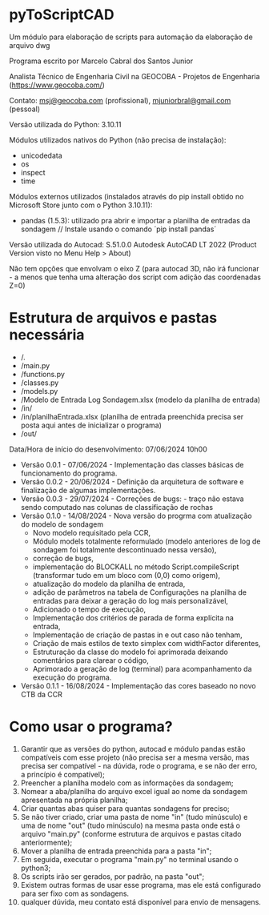 # pyToScriptCAD
Um módulo para elaboração de scripts para automação da elaboração de arquivo dwg

Programa escrito por Marcelo Cabral dos Santos Junior

Analista Técnico de Engenharia Civil na GEOCOBA - Projetos de Engenharia (https://www.geocoba.com/)

Contato: msj@geocoba.com (profissional), mjuniorbral@gmail.com (pessoal)

Versão utilizada do Python: 3.10.11

Módulos utilizados nativos do Python (não precisa de instalação):
- unicodedata
- os
- inspect
- time

Módulos externos utilizados (instalados através do pip install obtido no Microsoft Store junto com o Python 3.10.11):
- pandas (1.5.3): utilizado pra abrir e importar a planilha de entradas da sondagem // Instale usando o comando ´pip install pandas´

Versão utilizada do Autocad: S.51.0.0 Autodesk AutoCAD LT 2022 (Product Version visto no Menu Help > About)

Não tem opções que envolvam o eixo Z (para autocad 3D, não irá funcionar - a menos que tenha uma alteração dos script com adição das coordenadas Z=0)

# Estrutura de arquivos e pastas necessária
- /.
- /main.py
- /functions.py
-  /classes.py
- /models.py
- /Modelo de Entrada Log Sondagem.xlsx      (modelo da planilha de entrada)
- /in/
- /in/planilhaEntrada.xlsx     (planilha de entrada preenchida precisa ser posta aqui antes de inicializar o programa)
- /out/

Data/Hora de início do desenvolvimento: 07/06/2024 10h00
- Versão 0.0.1 - 07/06/2024 - Implementação das classes básicas de funcionamento do programa.
- Versão 0.0.2 - 20/06/2024 - Definição da arquitetura de software e finalização de algumas implementações.
- Versão 0.0.3 - 29/07/2024 - Correções de bugs: - traço não estava sendo computado nas colunas de classificação de rochas
- Versão 0.1.0 - 14/08/2024 - Nova versão do progrma com atualização do modelo de sondagem
  - Novo modelo requisitado pela CCR,
  - Módulo models totalmente reformulado (modelo anteriores de log de sondagem foi totalmente descontinuado nessa versão),
  - correção de bugs,
  - implementação do BLOCKALL no método Script.compileScript (transformar tudo em um bloco com (0,0) como origem),
  - atualização do modelo da planilha de entrada,
  - adição de parâmetros na tabela de Configurações na planilha de entradas para deixar a geração do log mais personalizável,
  - Adicionado o tempo de execução,
  - Implementação dos critérios de parada de forma explícita na entrada,
  - Implementação de criação de pastas in e out caso não tenham,
  - Criação de mais estilos de texto simplex com widthFactor diferentes,
  - Estruturação da classe do modelo foi aprimorada deixando comentários para clarear o código,
  - Aprimorado a geração de log (terminal) para acompanhamento da execução do programa.
- Versão 0.1.1 - 16/08/2024 - Implementação das cores baseado no novo CTB da CCR

# Como usar o programa?
1. Garantir que as versões do python, autocad e módulo pandas estão compatíveis com esse projeto (não precisa ser a mesma versão, mas precisa ser compatível - na dúvida, rode o programa, e se não der erro, a princípio é compatível);
2. Preencher a planilha modelo com as informações da sondagem;
3. Nomear a aba/planilha do arquivo excel igual ao nome da sondagem apresentada na própria planilha;
4. Criar quantas abas quiser para quantas sondagens for preciso;
5. Se não tiver criado, criar uma pasta de nome "in" (tudo minúsculo) e uma de nome "out" (tudo minúsculo) na mesma pasta onde está o arquivo "main.py" (conforme estrutura de arquivos e pastas citado anteriormente);
6. Mover a planilha de entrada preenchida para a pasta "in";
7. Em seguida, executar o programa "main.py" no terminal usando o python3;
8. Os scripts irão ser gerados, por padrão, na pasta "out";
9. Existem outras formas de usar esse programa, mas ele está configurado para ser fixo com as sondagens.
10. qualquer dúvida, meu contato está disponível para envio de mensagens.
